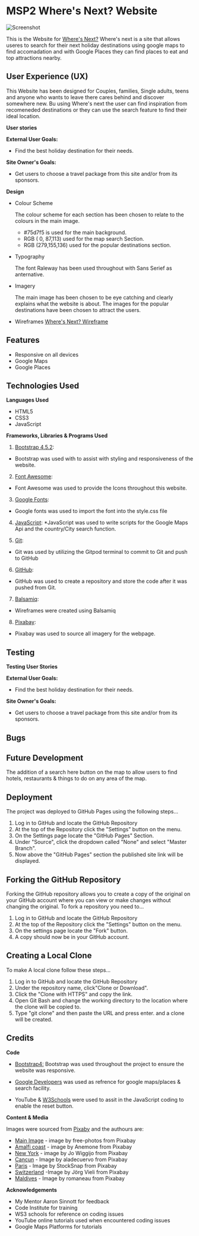 # MSP2 Where's Next?  Website

![Screenshot](assets/images/)

This is the Website for [Where's Next?](https://leeap83.github.io/Where-s-Next-/.) Where's next is a site that allows useres to search for their next holiday destinations using google maps to find accomadation and with Google Places they can find places to eat and top attractions nearby. 

## User Experience (UX)

This Website has been designed for Couples, families, Single adults, teens and anyone who wants to leave there cares behind and discover somewhere new. Bu using Where's next the user can find inspiration from recomeneded destinations or they can use the search feature to find their ideal location.

**User stories**

**External User Goals:**
* Find the best holiday destination for their needs.

**Site Owner's Goals:**
*  Get users to choose a travel package from this site and/or from its sponsors.


**Design**
*  Colour Scheme   

    The colour scheme for each section has been chosen to relate to the colours in the main image.
    - #75d7f5 is used for the main background.
    - RGB (  0, 87,113) used for the map search Section.
    - RGB (279,155,136) used for the popular destinations section.
    

*  Typography
    
    The font Raleway has been used throughout with Sans Serief as anternative.
    
*  Imagery

    The main image has been chosen to be eye catching and clearly explains what the website is about.
    The images for the popular destinations have been chosen to attract the users. 

    
* Wireframes
[Where's Next? Wireframe](docs/Where'snext.pdf)
 

 ## Features

 * Responsive on all devices
 * Google Maps 
 * Google Places
 


 ## Technologies Used
 
 **Languages Used** 

 * HTML5
 * CSS3
 * JavaScript

**Frameworks, Libraries & Programs Used**

1. [Bootstrap 4.5.2](https://getbootstrap.com/):
* Bootstrap was used with to assist with styling and responsiveness of the website.

2. [Font Awesome](https://fontawesome.com/):
* Font Awesome was used to provide the Icons throughout this website.

3. [Google Fonts](https://fonts.google.com/):
* Google fonts was used to import the font into the style.css file

4. [JavaScript](https://www.javascript.com/):
*JavaScript was used to write scripts for the Google Maps Api and the country/City search function.

5. [Git](https://git-scm.com/): 
* Git was used by utilizing the Gitpod terminal to commit to Git and push to GitHub

6. [GitHub](https://github.com/):
* GitHub was used to create a repository and store the code after it was pushed from Git.

7. [Balsamiq](https://balsamiq.com/):
* Wireframes were created using Balsamiq

8. [Pixabay](https://pixabay.com/):
* Pixabay was used to source all imagery for the webpage.


## Testing


**Testing User Stories**

**External User Goals:**
* Find the best holiday destination for their needs.

**Site Owner's Goals:**
*  Get users to choose a travel package from this site and/or from its sponsors. 


## Bugs



## Future Development

The addition of a search here button on the map to allow users to find hotels, restaurants & things to do on any area of the map. 

## Deployment 

The project was deployed to GitHub Pages using the following steps...

1. Log in to GitHub and locate the GitHub Repository
2. At the top of the Repository click the "Settings" button on the menu.
3. On the Settings page locate the "GitHub Pages" Section.
4. Under "Source", click the dropdown called "None" and select "Master Branch".
5. Now above the "GitHub Pages" section the published site link will be displayed.

## Forking the GitHub Repository

Forking the GitHub repository allows you to create a copy of the original on your GitHub account where you can view or make changes without changing the original. To fork a repository you need to...

1. Log in to GitHub and locate the GitHub Repository
2. At the top of the Repository click the "Settings" button on the menu.
3. On the settings page locate the "Fork" button.
4. A copy should now be in your GitHub account.

## Creating a Local Clone

To make A local clone follow these steps...

1. Log in to GitHub and locate the GitHub Repository
2. Under the repository name, click"Clone or Download".
3. Click the "Clone with HTTPS" and copy the link.
4. Open Git Bash and change the working directory to the location where the clone will be copied to.
5. Type "git clone" and then paste the URL and press enter. and a clone will be created.

## Credits

**Code**
* [Bootstrap4:](https://getbootstrap.com/) Bootstrap was used throughout the project to ensure the website was responsive.

* [Google Developers](Https://developers.google.com/maps/documentation/javascript/overview:) was used as refrence for google maps/places & search facility.

* YouTube & [W3Schools](https://www.w3schools.com/) were used to assit in the JavaScript coding to enable the reset button. 

**Content & Media**

Images were sourced from [Pixaby](https://pixabay.com/) and the authours are: 

- [Main Image](https://pixabay.com/photos/books-reading-beach-vacation-918521/) - image by free-photos from Pixabay
- [Amalfi coast](https://pixabay.com/photos/amalfi-amalfi-coast-coast-cliff-2254776/) - image by Anemone from Pixabay
- [New York](https://pixabay.com/photos/usa-new-york-manhattan-view-1778524/) - image by Jo Wiggijo from Pixabay
- [Cancun](https://pixabay.com/photos/sea-beach-cancun-mexico-vacations-931734/) - Image by aladecuervo from Pixabay 
- [Paris](https://pixabay.com/photos/bird-couple-beak-paris-2590901/) - Image by StockSnap from Pixabay 
- [Switzerland](https://pixabay.com/photos/winter-hochybrig-4697776/) -Image by Jörg Vieli from Pixabay
- [Maldives](https://pixabay.com/photos/maldives-beach-holiday-ocean-666122/) - Image by romaneau from Pixabay  



**Acknowledgements**

* My Mentor Aaron Sinnott for feedback
* Code Institute for training
* WS3 schools for reference on coding issues
* YouTube online tutorials used when encountered coding issues
* Google Maps Platforms for tutorials
 
